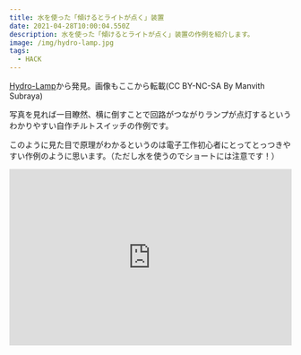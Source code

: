 ```yaml
---
title: 水を使った「傾けるとライトが点く」装置
date: 2021-04-28T10:00:04.550Z
description: 水を使った「傾けるとライトが点く」装置の作例を紹介します。
image: /img/hydro-lamp.jpg
tags:
  - HACK
---
```

[Hydro-Lamp](https://www.instructables.com/Hydro-Lamp/)から発見。画像もここから転載(CC BY-NC-SA By Manvith Subraya)

写真を見れば一目瞭然、横に倒すことで回路がつながりランプが点灯するというわかりやすい自作チルトスイッチの作例です。

このように見た目で原理がわかるというのは電子工作初心者にとってとっつきやすい作例のように思います。（ただし水を使うのでショートには注意です！）

<iframe width="100%" height="315" src="https://www.youtube.com/embed/2abCLPwsYJc" frameborder="0" allow="accelerometer; autoplay; clipboard-write; encrypted-media; gyroscope; picture-in-picture" allowfullscreen></iframe>
